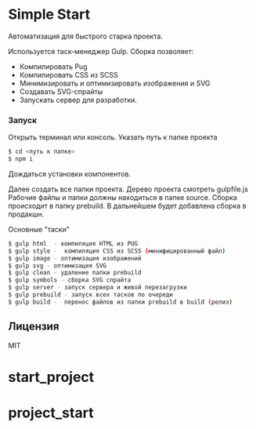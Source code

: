 # Simple Start

Автоматизация для быстрого старка проекта.

Используется таcк-менеджер Gulp.
Сборка позволяет:
- Компилировать Pug
- Компилировать CSS из SCSS
- Минимизировать и оптимизировать изображения и SVG
- Создавать SVG-спрайты
- Запускать сервер для разработки.


### Запуск
Открыть терминал или консоль. Указать путь к папке проекта
```sh
$ cd <путь к папке>
$ npm i
```
Дождаться установки компонентов.

Далее создать все папки проекта. Дерево проекта смотреть gulpfile.js
Рабочие файлы и папки должны находиться в папке source.
Сборка происходит в папку prebuild.
В дальнейшем будет добавлена сборка в продакшн.

Основные "таски" 
```sh
$ gulp html  - компиляция HTML из PUG
$ gulp style -  компиляция CSS из SCSS (минифицированный файл)
$ gulp image - оптимизация изображений
$ gulp svg - оптимизация SVG
$ gulp clean - удаление папки prebuild
$ gulp symbols - сборка SVG спрайта
$ gulp server - запуск сервера и живой перезагрузки
$ gulp prebuild - запуск всех тасков по очереди
$ gulp build -  перенос файлов из папки prebuild в build (релиз)
```

Лицензия
----
MIT



# start_project
# project_start

